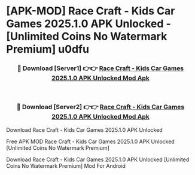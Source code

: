 # [APK-MOD] Race Craft - Kids Car Games 2025.1.0 APK Unlocked - [Unlimited Coins No Watermark Premium] u0dfu



<div align="center">
<h3>🔴 Download [Server1] 👉👉 <a href="https://momento.my/?title=Race_Craft_-_Kids_Car_Games_2025.1.0_APK_Unlocked">Race Craft - Kids Car Games 2025.1.0 APK Unlocked Mod Apk</a></h3><br>

<h3>🔴 Download [Server2] 👉👉 <a href="https://momento.my/?title=Race_Craft_-_Kids_Car_Games_2025.1.0_APK_Unlocked">Race Craft - Kids Car Games 2025.1.0 APK Unlocked Mod Apk</a></h3>
</div>



Download Race Craft - Kids Car Games 2025.1.0 APK Unlocked 

Free APK MOD Race Craft - Kids Car Games 2025.1.0 APK Unlocked [Unlimited Coins No Watermark Premium]

Download Race Craft - Kids Car Games 2025.1.0 APK Unlocked [Unlimited Coins No Watermark Premium] Mod For Android
